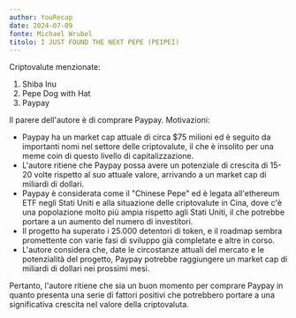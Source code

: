 ```yaml
---
author: YouRecap
date: 2024-07-09
fonte: Michael Wrubel
titolo: I JUST FOUND THE NEXT PEPE (PEIPEI)
---
```


Criptovalute menzionate:
1. Shiba Inu
2. Pepe Dog with Hat
3. Paypay

Il parere dell'autore è di comprare Paypay. Motivazioni:
- Paypay ha un market cap attuale di circa $75 milioni ed è seguito da importanti nomi nel settore delle criptovalute, il che è insolito per una meme coin di questo livello di capitalizzazione.
- L'autore ritiene che Paypay possa avere un potenziale di crescita di 15-20 volte rispetto al suo attuale valore, arrivando a un market cap di miliardi di dollari.
- Paypay è considerata come il "Chinese Pepe" ed è legata all'ethereum ETF negli Stati Uniti e alla situazione delle criptovalute in Cina, dove c'è una popolazione molto più ampia rispetto agli Stati Uniti, il che potrebbe portare a un aumento del numero di investitori.
- Il progetto ha superato i 25.000 detentori di token, e il roadmap sembra promettente con varie fasi di sviluppo già completate e altre in corso.
- L'autore considera che, date le circostanze attuali del mercato e le potenzialità del progetto, Paypay potrebbe raggiungere un market cap di miliardi di dollari nei prossimi mesi.

Pertanto, l'autore ritiene che sia un buon momento per comprare Paypay in quanto presenta una serie di fattori positivi che potrebbero portare a una significativa crescita nel valore della criptovaluta.
